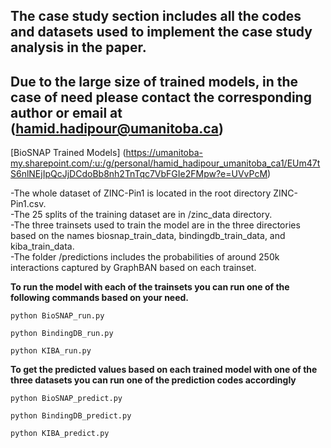 ## The case study section includes all the codes and datasets used to implement the case study analysis in the paper.
## Due to the large size of trained models, in the case of need please contact the corresponding author or email at (hamid.hadipour@umanitoba.ca)

[BioSNAP Trained Models] (https://umanitoba-my.sharepoint.com/:u:/g/personal/hamid_hadipour_umanitoba_ca1/EUm47tS6nlNEjIpQcJjDCdoBb8nh2TnTqc7VbFGIe2FMpw?e=UVvPcM)

-The whole dataset of ZINC-Pin1 is located in the root directory ZINC-Pin1.csv.<br>
-The 25 splits of the training dataset are in /zinc_data directory.<br>
-The three trainsets used to train the model are in the three directories based on the names biosnap_train_data, bindingdb_train_data, and kiba_train_data.<br>
-The folder /predictions includes the probabilities of around 250k interactions captured by GraphBAN based on each trainset.<br>

**To run the model with each of the trainsets you can run one of the following commands based on your need.**
```
python BioSNAP_run.py
```

```
python BindingDB_run.py
```

```
python KIBA_run.py
````

**To get the predicted values based on each trained model with one of the three datasets you can run one of the prediction codes accordingly**
```
python BioSNAP_predict.py
```
```
python BindingDB_predict.py
```
```
python KIBA_predict.py
```


